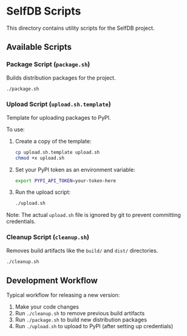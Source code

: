 # SelfDB Scripts

This directory contains utility scripts for the SelfDB project.

## Available Scripts

### Package Script (`package.sh`)
Builds distribution packages for the project.
```bash
./package.sh
```

### Upload Script (`upload.sh.template`)
Template for uploading packages to PyPI.

To use:
1. Create a copy of the template:
   ```bash
   cp upload.sh.template upload.sh
   chmod +x upload.sh
   ```
2. Set your PyPI token as an environment variable:
   ```bash
   export PYPI_API_TOKEN=your-token-here
   ```
3. Run the upload script:
   ```bash
   ./upload.sh
   ```

Note: The actual `upload.sh` file is ignored by git to prevent committing credentials.

### Cleanup Script (`cleanup.sh`)
Removes build artifacts like the `build/` and `dist/` directories.
```bash
./cleanup.sh
```

## Development Workflow

Typical workflow for releasing a new version:

1. Make your code changes
2. Run `./cleanup.sh` to remove previous build artifacts
3. Run `./package.sh` to build new distribution packages
4. Run `./upload.sh` to upload to PyPI (after setting up credentials) 